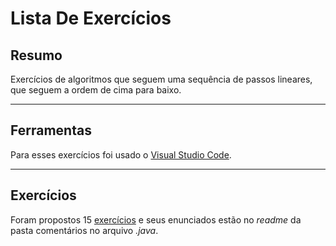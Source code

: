 # Lista De Exercícios

## Resumo
Exercícios de algoritmos que seguem uma sequência de passos lineares, que seguem a ordem de cima para baixo.
___

## Ferramentas
Para esses exercícios foi usado o [Visual Studio Code](https://code.visualstudio.com/).
___

## Exercícios
Foram propostos 15 [exercícios](./exercicios/) e seus enunciados estão no _readme_ da pasta comentários no arquivo _.java_. 

